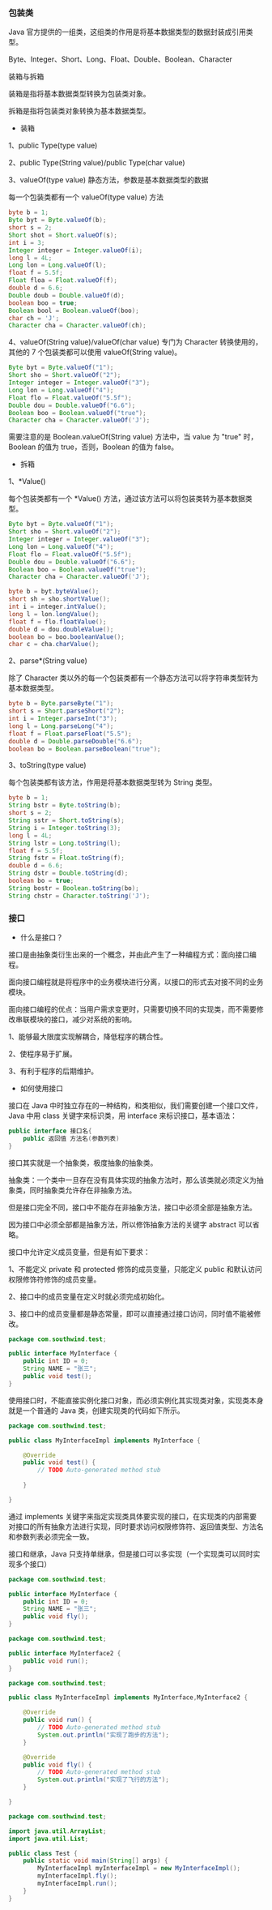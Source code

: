 ### 包装类

Java 官方提供的一组类，这组类的作用是将基本数据类型的数据封装成引用类型。

Byte、Integer、Short、Long、Float、Double、Boolean、Character

装箱与拆箱

装箱是指将基本数据类型转换为包装类对象。

拆箱是指将包装类对象转换为基本数据类型。

- 装箱

1、public Type(type value)

2、public Type(String value)/public Type(char value)

3、valueOf(type value) 静态方法，参数是基本数据类型的数据

每一个包装类都有一个 valueOf(type value) 方法

```java
byte b = 1;
Byte byt = Byte.valueOf(b);
short s = 2;
Short shot = Short.valueOf(s);
int i = 3;
Integer integer = Integer.valueOf(i);
long l = 4L;
Long lon = Long.valueOf(l);
float f = 5.5f;
Float floa = Float.valueOf(f);
double d = 6.6;
Double doub = Double.valueOf(d);
boolean boo = true;
Boolean bool = Boolean.valueOf(boo);
char ch = 'J';
Character cha = Character.valueOf(ch);
```

4、valueOf(String value)/valueOf(char value) 专门为 Character 转换使用的，其他的 7 个包装类都可以使用 valueOf(String value)。

```java
Byte byt = Byte.valueOf("1");
Short sho = Short.valueOf("2");
Integer integer = Integer.valueOf("3");
Long lon = Long.valueOf("4");
Float flo = Float.valueOf("5.5f");
Double dou = Double.valueOf("6.6");
Boolean boo = Boolean.valueOf("true");
Character cha = Character.valueOf('J');
```

需要注意的是 Boolean.valueOf(String value) 方法中，当 value 为 "true" 时，Boolean 的值为 true，否则，Boolean 的值为 false。



- 拆箱

1、*Value()

每个包装类都有一个 *Value() 方法，通过该方法可以将包装类转为基本数据类型。

```java
Byte byt = Byte.valueOf("1");
Short sho = Short.valueOf("2");
Integer integer = Integer.valueOf("3");
Long lon = Long.valueOf("4");
Float flo = Float.valueOf("5.5f");
Double dou = Double.valueOf("6.6");
Boolean boo = Boolean.valueOf("true");
Character cha = Character.valueOf('J');

byte b = byt.byteValue();
short sh = sho.shortValue();
int i = integer.intValue();
long l = lon.longValue();
float f = flo.floatValue();
double d = dou.doubleValue();
boolean bo = boo.booleanValue();
char c = cha.charValue();
```

2、parse*(String value)

除了 Character 类以外的每一个包装类都有一个静态方法可以将字符串类型转为基本数据类型。

```java
byte b = Byte.parseByte("1");
short s = Short.parseShort("2");
int i = Integer.parseInt("3");
long l = Long.parseLong("4");
float f = Float.parseFloat("5.5");
double d = Double.parseDouble("6.6");
boolean bo = Boolean.parseBoolean("true");
```

3、toString(type value)

每个包装类都有该方法，作用是将基本数据类型转为 String 类型。

```java
byte b = 1;
String bstr = Byte.toString(b);
short s = 2;
String sstr = Short.toString(s);
String i = Integer.toString(3);
long l = 4L;
String lstr = Long.toString(l);
float f = 5.5f;
String fstr = Float.toString(f);
double d = 6.6;
String dstr = Double.toString(d);
boolean bo = true;
String bostr = Boolean.toString(bo);
String chstr = Character.toString('J');
```



### 接口

- 什么是接口？

接口是由抽象类衍生出来的一个概念，并由此产生了一种编程方式：面向接口编程。

面向接口编程就是将程序中的业务模块进行分离，以接口的形式去对接不同的业务模块。

面向接口编程的优点：当用户需求变更时，只需要切换不同的实现类，而不需要修改串联模块的接口，减少对系统的影响。

1、能够最大限度实现解耦合，降低程序的耦合性。

2、使程序易于扩展。

3、有利于程序的后期维护。

- 如何使用接口

接口在 Java 中时独立存在的一种结构，和类相似，我们需要创建一个接口文件，Java 中用 class 关键字来标识类，用 interface 来标识接口，基本语法：

```java
public interface 接口名{
	public 返回值 方法名(参数列表)
}
```

接口其实就是一个抽象类，极度抽象的抽象类。

抽象类：一个类中一旦存在没有具体实现的抽象方法时，那么该类就必须定义为抽象类，同时抽象类允许存在非抽象方法。

但是接口完全不同，接口中不能存在非抽象方法，接口中必须全部是抽象方法。

因为接口中必须全部都是抽象方法，所以修饰抽象方法的关键字 abstract 可以省略。

接口中允许定义成员变量，但是有如下要求：

1、不能定义 private 和 protected 修饰的成员变量，只能定义 public 和默认访问权限修饰符修饰的成员变量。

2、接口中的成员变量在定义时就必须完成初始化。

3、接口中的成员变量都是静态常量，即可以直接通过接口访问，同时值不能被修改。

```java
package com.southwind.test;

public interface MyInterface {
	public int ID = 0;
	String NAME = "张三";
	public void test();
}
```

使用接口时，不能直接实例化接口对象，而必须实例化其实现类对象，实现类本身就是一个普通的 Java 类，创建实现类的代码如下所示。

```java
package com.southwind.test;

public class MyInterfaceImpl implements MyInterface {

	@Override
	public void test() {
		// TODO Auto-generated method stub
		
	}

}
```

通过 implements 关键字来指定实现类具体要实现的接口，在实现类的内部需要对接口的所有抽象方法进行实现，同时要求访问权限修饰符、返回值类型、方法名和参数列表必须完全一致。

接口和继承，Java 只支持单继承，但是接口可以多实现（一个实现类可以同时实现多个接口）

```java
package com.southwind.test;

public interface MyInterface {
	public int ID = 0;
	String NAME = "张三";
	public void fly();
}
```

```java
package com.southwind.test;

public interface MyInterface2 {
	public void run();
}
```

```java
package com.southwind.test;

public class MyInterfaceImpl implements MyInterface,MyInterface2 {

	@Override
	public void run() {
		// TODO Auto-generated method stub
		System.out.println("实现了跑步的方法");
	}

	@Override
	public void fly() {
		// TODO Auto-generated method stub
		System.out.println("实现了飞行的方法");
	}

}
```

```java
package com.southwind.test;

import java.util.ArrayList;
import java.util.List;

public class Test {
	public static void main(String[] args) {
		MyInterfaceImpl myInterfaceImpl = new MyInterfaceImpl();
		myInterfaceImpl.fly();
		myInterfaceImpl.run();
	}
}
```



